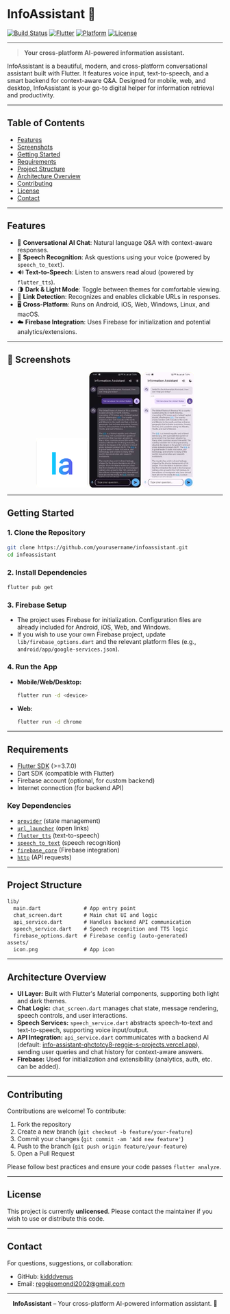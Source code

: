 # InfoAssistant 🚀

[![Build Status](https://img.shields.io/badge/build-passing-brightgreen)](https://github.com/yourusername/infoassistant/actions)
[![Flutter](https://img.shields.io/badge/flutter-3.7.0%2B-blue)](https://flutter.dev)
[![Platform](https://img.shields.io/badge/platform-android%20%7C%20ios%20%7C%20web%20%7C%20windows%20%7C%20macos%20%7C%20linux-blueviolet)](#)
[![License](https://img.shields.io/badge/license-unlicensed-lightgrey)](#license)

---

> **Your cross-platform AI-powered information assistant.**

InfoAssistant is a beautiful, modern, and cross-platform conversational assistant built with Flutter. It features voice input, text-to-speech, and a smart backend for context-aware Q&A. Designed for mobile, web, and desktop, InfoAssistant is your go-to digital helper for information retrieval and productivity.

---

## Table of Contents
- [Features](#features)
- [Screenshots](#screenshots)
- [Getting Started](#getting-started)
- [Requirements](#requirements)
- [Project Structure](#project-structure)
- [Architecture Overview](#architecture-overview)
- [Contributing](#contributing)
- [License](#license)
- [Contact](#contact)

---

## Features
- 🤖 **Conversational AI Chat**: Natural language Q&A with context-aware responses.
- 🎤 **Speech Recognition**: Ask questions using your voice (powered by `speech_to_text`).
- 🔊 **Text-to-Speech**: Listen to answers read aloud (powered by `flutter_tts`).
- 🌗 **Dark & Light Mode**: Toggle between themes for comfortable viewing.
- 🔗 **Link Detection**: Recognizes and enables clickable URLs in responses.
- 🖥️ **Cross-Platform**: Runs on Android, iOS, Web, Windows, Linux, and macOS.
- ☁️ **Firebase Integration**: Uses Firebase for initialization and potential analytics/extensions.

---

## 📸 Screenshots
<p align="center">
  <img src="assets/icon.png" alt="App Icon" width="120"/>
  <img src="assets/darktheme.png" alt="Dark Theme" width="120"/>
  <img src="assets/lighttheme.png" alt="Light Theme" width="120"/>
</p>

---

## Getting Started

### 1. Clone the Repository
```bash
git clone https://github.com/yourusername/infoassistant.git
cd infoassistant
```

### 2. Install Dependencies
```bash
flutter pub get
```

### 3. Firebase Setup
- The project uses Firebase for initialization. Configuration files are already included for Android, iOS, Web, and Windows.
- If you wish to use your own Firebase project, update `lib/firebase_options.dart` and the relevant platform files (e.g., `android/app/google-services.json`).

### 4. Run the App
- **Mobile/Web/Desktop:**
  ```bash
  flutter run -d <device>
  ```
- **Web:**
  ```bash
  flutter run -d chrome
  ```

---

## Requirements
- [Flutter SDK](https://flutter.dev/docs/get-started/install) (>=3.7.0)
- Dart SDK (compatible with Flutter)
- Firebase account (optional, for custom backend)
- Internet connection (for backend API)

### Key Dependencies
- [`provider`](https://pub.dev/packages/provider) (state management)
- [`url_launcher`](https://pub.dev/packages/url_launcher) (open links)
- [`flutter_tts`](https://pub.dev/packages/flutter_tts) (text-to-speech)
- [`speech_to_text`](https://pub.dev/packages/speech_to_text) (speech recognition)
- [`firebase_core`](https://pub.dev/packages/firebase_core) (Firebase integration)
- [`http`](https://pub.dev/packages/http) (API requests)

---

## Project Structure
```
lib/
  main.dart              # App entry point
  chat_screen.dart       # Main chat UI and logic
  api_service.dart       # Handles backend API communication
  speech_service.dart    # Speech recognition and TTS logic
  firebase_options.dart  # Firebase config (auto-generated)
assets/
  icon.png               # App icon
```

---

## Architecture Overview
- **UI Layer:** Built with Flutter's Material components, supporting both light and dark themes.
- **Chat Logic:** `chat_screen.dart` manages chat state, message rendering, speech controls, and user interactions.
- **Speech Services:** `speech_service.dart` abstracts speech-to-text and text-to-speech, supporting voice input/output.
- **API Integration:** `api_service.dart` communicates with a backend AI (default: [info-assistant-qhctotcy8-reggie-s-projects.vercel.app](https://info-assistant-qhctotcy8-reggie-s-projects.vercel.app)), sending user queries and chat history for context-aware answers.
- **Firebase:** Used for initialization and extensibility (analytics, auth, etc. can be added).

---

## Contributing
Contributions are welcome! To contribute:
1. Fork the repository
2. Create a new branch (`git checkout -b feature/your-feature`)
3. Commit your changes (`git commit -am 'Add new feature'`)
4. Push to the branch (`git push origin feature/your-feature`)
5. Open a Pull Request

Please follow best practices and ensure your code passes `flutter analyze`.

---

## License
This project is currently **unlicensed**. Please contact the maintainer if you wish to use or distribute this code.

---

## Contact
For questions, suggestions, or collaboration:
- GitHub: [kidddvenus](https://github.com/kidddvenus)
- Email: reggieomondi2002@gmail.com

---

<p align="center"><b>InfoAssistant</b> – Your cross-platform AI-powered information assistant. 🤖</p>
